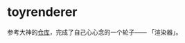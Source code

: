 # toyrenderer

参考大神的[仓库](https://github.com/ssloy/tinyrenderer/tree/1cce85258d1f1cf75fd10fe4d62ebfdb669f8cf9)，完成了自己心心念的一个轮子—— 「渲染器」。



